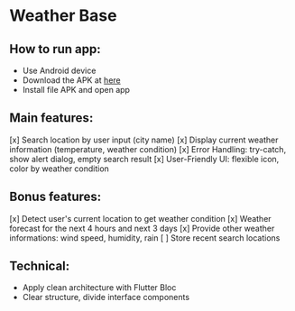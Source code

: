 # Weather Base

## How to run app:
- Use Android device
- Download the APK at [here](apk/weather_base.apk)
- Install file APK and open app

## Main features:
[x] Search location by user input (city name)
[x] Display current weather information (temperature, weather condition)
[x] Error Handling: try-catch, show alert dialog, empty search result
[x] User-Friendly UI: flexible icon, color by weather condition

## Bonus features:
[x] Detect user's current location to get weather condition
[x] Weather forecast for the next 4 hours and next 3 days
[x] Provide other weather informations: wind speed, humidity, rain
[ ] Store recent search locations

## Technical:
- Apply clean architecture with Flutter Bloc
- Clear structure, divide interface components
